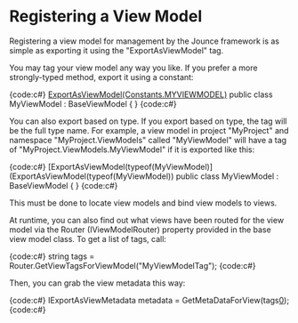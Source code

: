# Registering a View Model

Registering a view model for management by the Jounce framework is as simple as exporting it using the "ExportAsViewModel" tag. 

You may tag your view model any way you like. If you prefer a more strongly-typed method, export it using a constant: 

{code:c#}
[ExportAsViewModel(Constants.MYVIEWMODEL)](ExportAsViewModel(Constants.MYVIEWMODEL))
public class MyViewModel : BaseViewModel
{
}
{code:c#}

You can also export based on type. If you export based on type, the tag will be the full type name. For example, a view model in project "MyProject" and namespace "MyProject.ViewModels" called "MyViewModel" will have a tag of "MyProject.ViewModels.MyViewModel" if it is exported like this: 

{code:c#}
[ExportAsViewModel(typeof(MyViewModel)](ExportAsViewModel(typeof(MyViewModel))
public class MyViewModel : BaseViewModel
{
}
{code:c#}

This must be done to locate view models and bind view models to views.

At runtime, you can also find out what views have been routed for the view model via the Router (IViewModelRouter) property provided in the base view model class. To get a list of tags, call: 

{code:c#}
string[]() tags = Router.GetViewTagsForViewModel("MyViewModelTag"); 
{code:c#}

Then, you can grab the view metadata this way: 

{code:c#}
IExportAsViewMetadata metadata = GetMetaDataForView(tags[0](0)); 
{code:c#}